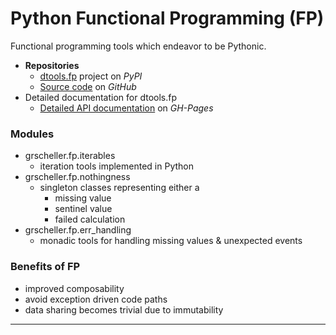 # Python Functional Programming (FP)

Functional programming tools which endeavor to be Pythonic.

* **Repositories**
  * [dtools.fp][1] project on *PyPI*
  * [Source code][2] on *GitHub*
* Detailed documentation for dtools.fp
  * [Detailed API documentation][3] on *GH-Pages*

### Modules

* grscheller.fp.iterables
  * iteration tools implemented in Python
* grscheller.fp.nothingness
  * singleton classes representing either a
    * missing value
    * sentinel value
    * failed calculation
* grscheller.fp.err\_handling
  * monadic tools for handling missing values & unexpected events

### Benefits of FP

* improved composability
* avoid exception driven code paths
* data sharing becomes trivial due to immutability

---

[1]: https://pypi.org/project/dtools.fp/
[2]: https://github.com/grscheller/dtools-fp/
[3]: https://grscheller.github.io/dtools-docs/fp/

